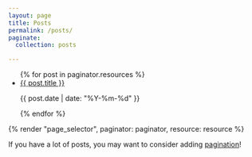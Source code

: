 ```yaml
---
layout: page
title: Posts
permalink: /posts/
paginate:
  collection: posts

---
```

<ul>
  {% for post in paginator.resources  %}
    <li>
      <a href="{{ post.relative_url }}">{{ post.title }}</a>
      <p>   {{ post.date | date: "%Y-%m-%d" }} </p>
    </li>
  {% endfor %}
</ul>

<!-- <script>
  const checkbox = document.querySelector('sl-checkbox');
  checkbox.addEventListener('sl-change', event => {
    console.log(event.target.checked ? 'checked' : 'not checked');
  });
</script> -->

{% render "page_selector", paginator: paginator, resource: resource %}


If you have a lot of posts, you may want to consider adding [pagination](https://www.bridgetownrb.com/docs/content/pagination)!
